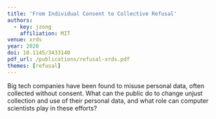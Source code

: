 ```yaml
---
title: 'From Individual Consent to Collective Refusal'
authors:
  - key: jzong
    affiliation: MIT
venue: xrds
year: 2020
doi: 10.1145/3433140
pdf_url: /publications/refusal-xrds.pdf
themes: [refusal]
---
```


Big tech companies have been found to misuse personal data, often
collected without consent. What can the public do to change unjust
collection and use of their personal data, and what role can computer
scientists play in these efforts?
